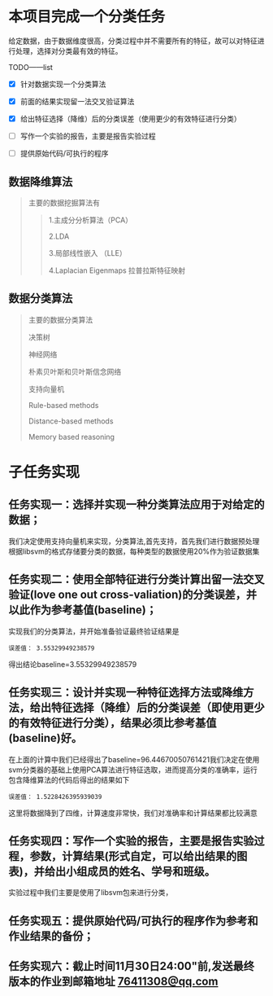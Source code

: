 # 本项目完成一个分类任务
给定数据，由于数据维度很高，分类过程中并不需要所有的特征，故可以对特征进行处理，选择对分类最有效的特征。

TODO——list

 -[x] 针对数据实现一个分类算法

 -[x] 前面的结果实现留一法交叉验证算法  

 -[x] 给出特征选择（降维）后的分类误差（使用更少的有效特征进行分类）

 -[ ] 写作一个实验的报告，主要是报告实验过程

 -[ ] 提供原始代码/可执行的程序

## 数据降维算法
>主要的数据挖掘算法有
>
>>1.主成分分析算法（PCA）
>>
>>2.LDA
>>
>>3.局部线性嵌入 （LLE）
>>
>>4.Laplacian Eigenmaps 拉普拉斯特征映射
## 数据分类算法
>主要的数据分类算法
>
>决策树
>
>神经网络
>
>朴素贝叶斯和贝叶斯信念网络
>
>支持向量机
>
>Rule-based methods
>
>Distance-based methods
>
>Memory based reasoning

# 子任务实现

## 任务实现一：选择并实现一种分类算法应用于对给定的数据；
我们决定使用支持向量机来实现，分类算法,首先支持，首先我们进行数据预处理  
根据libsvm的格式存储要分类的数据，每种类型的数据使用20%作为验证数据集  


## 任务实现二：使用全部特征进行分类计算出留一法交叉验证(love one out cross-valiation)的分类误差，并以此作为参考基值(baseline)；
实现我们的分类算法，并开始准备验证最终验证结果是
```
误差值： 3.55329949238579
```
得出结论baseline=3.55329949238579

## 任务实现三：设计并实现一种特征选择方法或降维方法，给出特征选择（降维）后的分类误差（即使用更少的有效特征进行分类），结果必须比参考基值(baseline)好。
在上面的计算中我们已经得出了baseline=96.44670050761421我们决定在使用svm分类器的基础上使用PCA算法进行特征选取，进而提高分类的准确率，运行包含降维算法的代码后得出的结果如下  
```
误差值： 1.5228426395939039
```
这里将数据降到了四维，计算速度非常快，我们对准确率和计算结果都比较满意
## 任务实现四：写作一个实验的报告，主要是报告实验过程，参数，计算结果(形式自定，可以给出结果的图表)，并给出小组成员的姓名、学号和班级。
实验过程中我们主要是使用了libsvm包来进行分类，

## 任务实现五：提供原始代码/可执行的程序作为参考和作业结果的备份；


## 任务实现六：截止时间11月30日24:00"前,发送最终版本的作业到邮箱地址 76411308@qq.com

